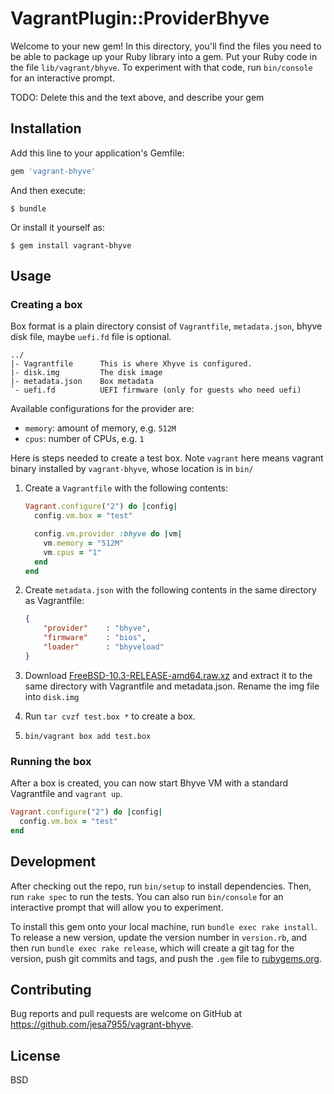 # VagrantPlugin::ProviderBhyve

Welcome to your new gem! In this directory, you'll find the files you need to be able to package up your Ruby library into a gem. Put your Ruby code in the file `lib/vagrant/bhyve`. To experiment with that code, run `bin/console` for an interactive prompt.

TODO: Delete this and the text above, and describe your gem

## Installation

Add this line to your application's Gemfile:

```ruby
gem 'vagrant-bhyve'
```

And then execute:

    $ bundle

Or install it yourself as:

    $ gem install vagrant-bhyve

## Usage

### Creating a box

Box format is a plain directory consist of `Vagrantfile`, `metadata.json`, bhyve disk file, maybe `uefi.fd` file is optional.

```
../
|- Vagrantfile      This is where Xhyve is configured.
|- disk.img         The disk image
|- metadata.json    Box metadata
`- uefi.fd          UEFI firmware (only for guests who need uefi)
```

Available configurations for the provider are:

* `memory`: amount of memory, e.g. `512M`
* `cpus`: number of CPUs, e.g. `1`

Here is steps needed to create a test box. Note `vagrant` here means vagrant binary installed by `vagrant-bhyve`, whose location is in `bin/`

1. Create a `Vagrantfile` with the following contents:

    ```ruby
    Vagrant.configure("2") do |config|
      config.vm.box = "test"

      config.vm.provider :bhyve do |vm|
        vm.memory = "512M"
        vm.cpus = "1"
      end
    end
    ```

2. Create `metadata.json` with the following contents in the same directory as Vagrantfile:

    ```json
    {
        "provider"    : "bhyve",
        "firmware"    : "bios",
        "loader"      : "bhyveload"
    }
    ```

3. Download [FreeBSD-10.3-RELEASE-amd64.raw.xz](http://ftp.freebsd.org/pub/FreeBSD/releases/VM-IMAGES/10.3-RELEASE/amd64/Latest/FreeBSD-10.3-RELEASE-amd64.raw.xz) and extract it to the same directory with Vagrantfile and metadata.json. Rename the img file into `disk.img`
4. Run `tar cvzf test.box *` to create a box.
5. `bin/vagrant box add test.box`

### Running the box

After a box is created, you can now start Bhyve VM with a standard Vagrantfile and `vagrant up`.

```ruby
Vagrant.configure("2") do |config|
  config.vm.box = "test"
end
```


## Development

After checking out the repo, run `bin/setup` to install dependencies. Then, run `rake spec` to run the tests. You can also run `bin/console` for an interactive prompt that will allow you to experiment.

To install this gem onto your local machine, run `bundle exec rake install`. To release a new version, update the version number in `version.rb`, and then run `bundle exec rake release`, which will create a git tag for the version, push git commits and tags, and push the `.gem` file to [rubygems.org](https://rubygems.org).

## Contributing

Bug reports and pull requests are welcome on GitHub at https://github.com/jesa7955/vagrant-bhyve.


## License

BSD
